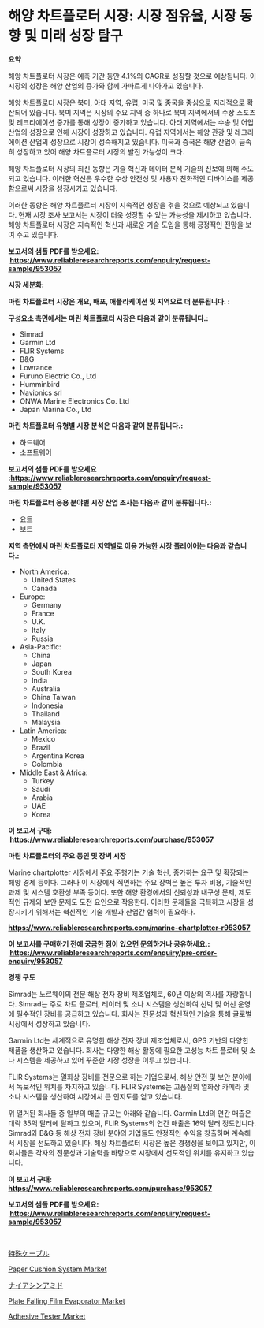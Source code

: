 <p><h1>해양 차트플로터 시장: 시장 점유율, 시장 동향 및 미래 성장 탐구</h1></p><p><strong>요약</strong></p>
<p><p>해양 차트플로터 시장은 예측 기간 동안 4.1%의 CAGR로 성장할 것으로 예상됩니다. 이 시장의 성장은 해양 산업의 증가와 함께 가파르게 나아가고 있습니다.</p><p>해양 차트플로터 시장은 북미, 아태 지역, 유럽, 미국 및 중국을 중심으로 지리적으로 확산되어 있습니다. 북미 지역은 시장의 주요 지역 중 하나로 북미 지역에서의 수상 스포츠 및 레크리에이션 증가를 통해 성장이 증가하고 있습니다. 아태 지역에서는 수송 및 어업 산업의 성장으로 인해 시장이 성장하고 있습니다. 유럽 지역에서는 해양 관광 및 레크리에이션 산업의 성장으로 시장이 성숙해지고 있습니다. 미국과 중국은 해양 산업이 급속히 성장하고 있어 해양 차트플로터 시장의 발전 가능성이 크다.</p><p>해양 차트플로터 시장의 최신 동향은 기술 혁신과 데이터 분석 기술의 진보에 의해 주도되고 있습니다. 이러한 혁신은 우수한 수상 안전성 및 사용자 친화적인 디바이스를 제공함으로써 시장을 성장시키고 있습니다.</p><p>이러한 동향은 해양 차트플로터 시장이 지속적인 성장을 겪을 것으로 예상되고 있습니다. 현재 시장 조사 보고서는 시장이 더욱 성장할 수 있는 가능성을 제시하고 있습니다. 해양 차트플로터 시장은 지속적인 혁신과 새로운 기술 도입을 통해 긍정적인 전망을 보여 주고 있습니다.</p></p>
<p><strong>보고서의 샘플 PDF를 받으세요: &nbsp;<a href="https://www.reliableresearchreports.com/enquiry/request-sample/953057">https://www.reliableresearchreports.com/enquiry/request-sample/953057</a></strong></p>
<p><strong>시장 세분화:</strong></p>
<p><strong> 마린 차트플로터 시장은 개요, 배포, 애플리케이션 및 지역으로 더 분류됩니다. :</strong></p>
<p><strong>구성요소 측면에서는 마린 차트플로터 시장은 다음과 같이 분류됩니다.:</strong></p>
<p><ul><li>Simrad</li><li>Garmin Ltd</li><li>FLIR Systems</li><li>B&G</li><li>Lowrance</li><li>Furuno Electric Co., Ltd</li><li>Humminbird</li><li>Navionics srl</li><li>ONWA Marine Electronics Co. Ltd</li><li>Japan Marina Co., Ltd</li></ul></p>
<p><strong> 마린 차트플로터 유형별 시장 분석은 다음과 같이 분류됩니다.:</strong></p>
<p><ul><li>하드웨어</li><li>소프트웨어</li></ul></p>
<p><strong>보고서의 샘플 PDF를 받으세요 :<a href="https://www.reliableresearchreports.com/enquiry/request-sample/953057">https://www.reliableresearchreports.com/enquiry/request-sample/953057</a></strong></p>
<p><strong> 마린 차트플로터 응용 분야별 시장 산업 조사는 다음과 같이 분류됩니다.:</strong></p>
<p><ul><li>요트</li><li>보트</li></ul></p>
<p><strong>지역 측면에서 마린 차트플로터 지역별로 이용 가능한 시장 플레이어는 다음과 같습니다.:</strong></p>
<p><ul>
    <li>
        North America:
        <ul>
            <li>United States</li>
            <li>Canada</li>
        </ul>
    </li>
    <li>
        Europe:
        <ul>
            <li>Germany</li>
            <li>France</li>
            <li>U.K.</li>
            <li>Italy</li>
            <li>Russia</li>
        </ul>
    </li>
    <li>
        Asia-Pacific:
        <ul>
            <li>China</li>
            <li>Japan</li>
            <li>South Korea</li>
            <li>India</li>
            <li>Australia</li>
            <li>China Taiwan</li>
            <li>Indonesia</li>
            <li>Thailand</li>
            <li>Malaysia</li>
        </ul>
    </li>
    <li>
        Latin America:
        <ul>
            <li>Mexico</li>
            <li>Brazil</li>
            <li>Argentina Korea</li>
            <li>Colombia</li>
        </ul>
    </li>
    <li>
        Middle East & Africa:
        <ul>
            <li>Turkey</li>
            <li>Saudi</li>
            <li>Arabia</li>
            <li>UAE</li>
            <li>Korea</li>
        </ul>
    </li>
    </ul></p>
<p><strong>이 보고서 구매: &nbsp;<a href="https://www.reliableresearchreports.com/purchase/953057">https://www.reliableresearchreports.com/purchase/953057</a></strong></p>
<p><strong>마린 차트플로터의 주요 동인 및 장벽 시장</strong></p>
<p><p>Marine chartplotter 시장에서 주요 주행기는 기술 혁신, 증가하는 요구 및 확장되는 해양 경제 등이다. 그러나 이 시장에서 직면하는 주요 장벽은 높은 투자 비용, 기술적인 과제 및 시스템 호환성 부족 등이다. 또한 해양 환경에서의 신뢰성과 내구성 문제, 제도적인 규제와 보안 문제도 도전 요인으로 작용한다. 이러한 문제들을 극복하고 시장을 성장시키기 위해서는 혁신적인 기술 개발과 산업간 협력이 필요하다.</p></p>
<p><strong><a href="https://www.reliableresearchreports.com/marine-chartplotter-r953057">https://www.reliableresearchreports.com/marine-chartplotter-r953057</a></strong></p>
<p><strong>이 보고서를 구매하기 전에 궁금한 점이 있으면 문의하거나 공유하세요.: &nbsp;<a href="https://www.reliableresearchreports.com/enquiry/pre-order-enquiry/953057">https://www.reliableresearchreports.com/enquiry/pre-order-enquiry/953057</a></strong></p>
<p><strong>경쟁 구도</strong></p>
<p><p>Simrad는 노르웨이의 전문 해상 전자 장비 제조업체로, 60년 이상의 역사를 자랑합니다. Simrad는 주로 차트 플로터, 레이더 및 소나 시스템을 생산하여 선박 및 어선 운영에 필수적인 장비를 공급하고 있습니다. 회사는 전문성과 혁신적인 기술을 통해 글로벌 시장에서 성장하고 있습니다. </p><p>Garmin Ltd는 세계적으로 유명한 해상 전자 장비 제조업체로서, GPS 기반의 다양한 제품을 생산하고 있습니다. 회사는 다양한 해상 활동에 필요한 고성능 차트 플로터 및 소나 시스템을 제공하고 있어 꾸준한 시장 성장을 이루고 있습니다.</p><p>FLIR Systems는 열화상 장비를 전문으로 하는 기업으로써, 해상 안전 및 보안 분야에서 독보적인 위치를 차지하고 있습니다. FLIR Systems는 고품질의 열화상 카메라 및 소나 시스템을 생산하여 시장에서 큰 인지도를 얻고 있습니다.</p><p>위 열거된 회사들 중 일부의 매출 규모는 아래와 같습니다. Garmin Ltd의 연간 매출은 대략 35억 달러에 달하고 있으며, FLIR Systems의 연간 매출은 16억 달러 정도입니다. Simrad와 B&G 등 해상 전자 장비 분야의 기업들도 안정적인 수익을 창출하며 계속해서 시장을 선도하고 있습니다. 해상 차트플로터 시장은 높은 경쟁성을 보이고 있지만, 이 회사들은 각자의 전문성과 기술력을 바탕으로 시장에서 선도적인 위치를 유지하고 있습니다.</p></p>
<p><strong>이 보고서 구매: &nbsp; <a href="https://www.reliableresearchreports.com/purchase/953057">https://www.reliableresearchreports.com/purchase/953057</a></strong></p>
<p><strong>보고서의 샘플 PDF를 받으세요: &nbsp;<a href="https://www.reliableresearchreports.com/enquiry/request-sample/953057">https://www.reliableresearchreports.com/enquiry/request-sample/953057</a></strong><strong></strong></p>
<p>&nbsp;</p>
<p><p><a href="https://medium.com/@jarredmertz53/%E5%B0%82%E9%96%80%E3%82%B1%E3%83%BC%E3%83%96%E3%83%AB%E5%B8%82%E5%A0%B4%E3%83%AC%E3%83%9D%E3%83%BC%E3%83%88%E3%81%AF-%E3%81%93%E3%81%AE%E5%B8%82%E5%A0%B4%E3%81%AE%E6%9C%80%E6%96%B0%E3%81%AE%E3%83%88%E3%83%AC%E3%83%B3%E3%83%89%E3%82%84%E6%88%90%E9%95%B7%E6%A9%9F%E4%BC%9A%E3%82%92%E6%98%8E%E3%82%89%E3%81%8B%E3%81%AB%E3%81%97%E3%81%A6%E3%81%84%E3%81%BE%E3%81%99-8e2845ef6950">特殊ケーブル</a></p><p><a href="https://www.linkedin.com/pulse/paper-cushion-system-market-insights-cagr-trends-growth-strategies-mu0me?trackingId=37JuxfvoEGQRf%2BMqQvp1ng%3D%3D">Paper Cushion System Market</a></p><p><a href="https://medium.com/@josephmiller1959/%E3%83%8A%E3%82%A4%E3%82%A2%E3%82%B7%E3%83%B3%E3%82%A2%E3%83%9F%E3%83%89%E5%B8%82%E5%A0%B4%E3%81%AE%E8%A6%8F%E6%A8%A1%E3%81%A8%E5%B8%82%E5%A0%B4%E5%8B%95%E5%90%91-%E5%AE%8C%E5%85%A8%E3%81%AA%E6%A5%AD%E7%95%8C%E6%A6%82%E8%A6%81-2024%E5%B9%B4%E3%81%8B%E3%82%892031%E5%B9%B4-409e8048c282">ナイアシンアミド</a></p><p><a href="https://www.linkedin.com/pulse/plate-falling-film-evaporator-market-exploring-share-trends-future-cj26e?trackingId=mOnVK%2FFhvlKXKRHMF%2Fykhg%3D%3D">Plate Falling Film Evaporator Market</a></p><p><a href="https://github.com/kufem1/Market-Research-Report-List-2/blob/main/adhesive-tester-market.md">Adhesive Tester Market</a></p></p>